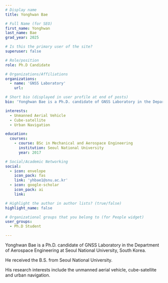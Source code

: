 ```yaml
---
# Display name
title: Yonghwan Bae

# Full Name (for SEO)
first_name: Yonghwan
last_name: Bae
grad_year: 2025

# Is this the primary user of the site?
superuser: false

# Role/position
role: Ph.D Candidate

# Organizations/Affiliations
organizations:
  - name: 'GNSS Laboratory'
    url: 

# Short bio (displayed in user profile at end of posts)
bio: 'Yonghwan Bae is a Ph.D. candidate of GNSS Laboratory in the Department of Aerospace Engineering at Seoul National University, South Korea.'

interests:
  - Unmanned Aerial Vehicle
  - Cube-satellite
  - Urban Navigation

education:
  courses:
    - course: BSc in Mechanical and Aerospace Engineering
      institution: Seoul National University
      year: 2017

# Social/Academic Networking
social:
  - icon: envelope
    icon_pack: fas
    link: 'yhbae1@snu.ac.kr'
  - icon: google-scholar
    icon_pack: ai
    link: 

# Highlight the author in author lists? (true/false)
highlight_name: false

# Organizational groups that you belong to (for People widget)
user_groups:
  - Ph.D Student

---
```


Yonghwan Bae is a Ph.D. candidate of GNSS Laboratory in the Department of Aerospace Engineering at Seoul National University, South Korea. 

He received the B.S. from Seoul National University. 

His research interests include the unmanned aerial vehicle, cube-satellite and urban navigation.
